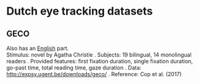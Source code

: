 # Dutch eye tracking datasets

## GECO

Also has an [English](https://github.com/norahollenstein/cognitiveNLP-dataCollection/tree/master/eye-tracking/english#geco) part.  
Stimulus: novel by Agatha Christie . 
Subjects: 19 bilingual, 14 monolingual readers . 
Provided features: first fixation duration, single fixation duration, go-past time, total reading time, gaze duration . 
Data: http://expsy.ugent.be/downloads/geco/ . Reference: Cop et al. (2017)

